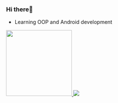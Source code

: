 ### Hi there🦉
* Learning OOP and Android development
<div>
  <a href="https://github.com/Lorenzovagliano">
  <img height="180em" src="https://github-readme-stats-nu-six-26.vercel.app/api?username=Lorenzovagliano&show_icons=true&theme=gotham&include_all_commits=true&count_private=false"/>
  <img heigth="180em" src="https://github-readme-stats-nu-six-26.vercel.app/api/top-langs/?username=Lorenzovagliano&langs_count=8&theme=gotham"/>
</div>
